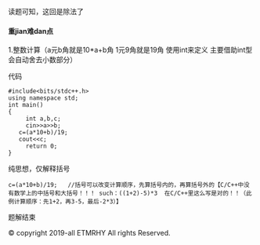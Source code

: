 读题可知，这回是除法了

#### 重jian难dan点 ####

1.整数计算（a元b角就是10*a+b角 1元9角就是19角 使用int来定义 主要借助int型会自动舍去小数部分）

代码
```
#include<bits/stdc++.h>
using namespace std;
int main()
{
	 int a,b,c;
	 cin>>a>>b;
   c=(a*10+b)/19;
   cout<<c;
	 return 0;
}
```

纯思想，仅解释括号
```
c=(a*10+b)/19;   //括号可以改变计算顺序，先算括号内的，再算括号外的【C/C++中没有数学上的中括号和大括号！！！ such：((1+2)-5)*3  在C/C++里这么写是对的！！（此例计算顺序：先1+2，再3-5，最后-2*3）】
```
题解结束

© copyright 2019-all ETMRHY All rights Reserved.
